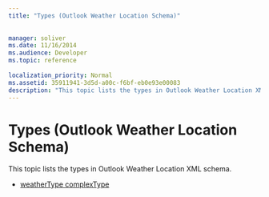 ```yaml
---
title: "Types (Outlook Weather Location Schema)"
 
 
manager: soliver
ms.date: 11/16/2014
ms.audience: Developer
ms.topic: reference
 
localization_priority: Normal
ms.assetid: 35911941-3d5d-a00c-f6bf-eb0e93e00083
description: "This topic lists the types in Outlook Weather Location XML schema."
---
```


# Types (Outlook Weather Location Schema)

This topic lists the types in Outlook Weather Location XML schema.
  
- [weatherType complexType](weathertype-complextype-outlook-weather-location-schema.md)
    

